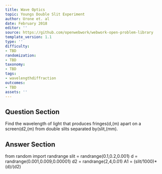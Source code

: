 ```yaml
---
title: Wave Optics
topic: Youngs Double Slit Experiment
author: Urone et. al
date: February 2018
editor: ''
source: https://github.com/openwebwork/webwork-open-problem-library
template_version: 1.1
type: ''
difficulty:
- TBD
randomization:
- TBD
taxonomy:
- TBD
tags:
- wavelengthdiffraction
outcomes:
- TBD
assets: ''
---
```


## Question Section 

Find the wavelength of light that produces fringes(d,(m) apart on a screen(d2,(m) from double slits separated by(slit,(mm).



## Answer Section

from random import randrange
slit = randrange(0.1,0.2,0.001)
d = randrange(0.001,0.009,0.00001)
d2 = randrange(2,4,0.01)
A1 = (slit/1000)*(d)/(d2)